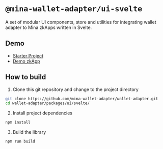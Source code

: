 # `@mina-wallet-adapter/ui-svelte`

A set of modular UI components, store and utilities for integrating wallet adapter to Mina zkApps written in Svelte.

## Demo

- [Starter Project](./../../starter/svelte/svelte-kit-example/)
- [Demo zkApp](https://mina-wallet-adapter.github.io/wallet-adapter/)

## How to build

1. Clone this git repository and change to the project directory

```bash
git clone https://github.com/mina-wallet-adapter/wallet-adapter.git
cd wallet-adapter/packages/ui/svelte/
```

2. Install project dependencies

```bash
npm install
```

3. Build the library

```bash
npm run build
```
